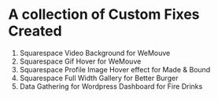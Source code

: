 # A collection of Custom Fixes Created

1. Squarespace Video Background for WeMouve
2. Squarespace Gif Hover for WeMouve
3. Squarespace Profile Image Hover effect for Made & Bound
4. Squarespace Full Width Gallery for Better Burger
5. Data Gathering for Wordpress Dashboard for Fire Drinks


